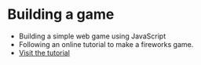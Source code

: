 # Building a game
- Building a simple web game using JavaScript
- Following an online tutorial to make a fireworks game.
- [Visit the tutorial](https://www.webtips.dev/fireworks-in-javascript#setting-up-the-project)

